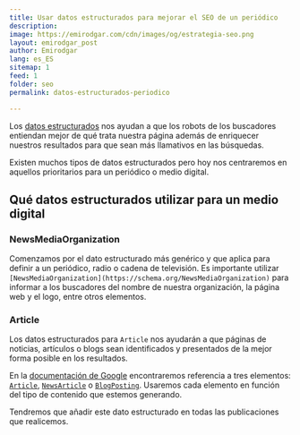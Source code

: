 ```yaml
---
title: Usar datos estructurados para mejorar el SEO de un periódico
description: 
image: https://emirodgar.com/cdn/images/og/estrategia-seo.png
layout: emirodgar_post
author: Emirodgar
lang: es_ES
sitemap: 1
feed: 1
folder: seo
permalink: datos-estructurados-periodico

--- 
```


Los [datos estructurados](https://emirodgar.com/datos-estructurados) nos ayudan a que los robots de los buscadores entiendan mejor de qué trata nuestra página además de enriquecer nuestros resultados para que sean más llamativos en las búsquedas.

Existen muchos tipos de datos estructurados pero hoy nos centraremos en aquellos prioritarios para un periódico o medio digital.

## Qué datos estructurados utilizar para un medio digital

### NewsMediaOrganization

Comenzamos por el dato estructurado más genérico y que aplica para definir a un periódico, radio o cadena de televisión. Es importante utilizar `[NewsMediaOrganization](https://schema.org/NewsMediaOrganization)` para informar a los buscadores del nombre de nuestra organización, la página web y el logo, entre otros elementos.

### Article

Los datos estructurados para `Article` nos ayudarán a que páginas de noticias, artículos o blogs sean identificados y presentados de la mejor forma posible en los resultados.

En la [documentación de Google](https://developers.google.com/search/docs/advanced/structured-data/article) encontraremos referencia a tres elementos: [`Article`](https://schema.org/Article), [`NewsArticle`](https://schema.org/NewsArticle) o [`BlogPosting`](https://schema.org/BlogPosting). Usaremos cada elemento en función del tipo de contenido que estemos generando.

Tendremos que añadir este dato estructurado en todas las publicaciones que realicemos.

<!--stackedit_data:
eyJoaXN0b3J5IjpbNjY1NzkxODUzLDE4NDk5NzMzMTQsLTE3Nz
IyMTg1MjddfQ==
-->